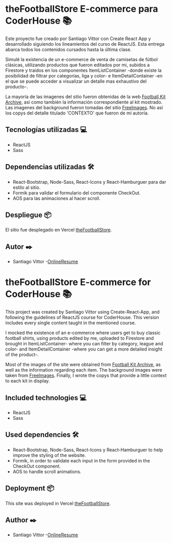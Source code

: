 # theFootballStore E-commerce para CoderHouse 📚

Este proyecto fue creado por Santiago Vittor con Create React App y desarrollado siguiendo los lineamientos del curso de ReactJS. Esta entrega abarca todos los contenidos cursados hasta la última clase.

Simulé la existencia de un e-commerce de venta de camisetas de fútbol clásicas, utilizando productos que fueron editados por mi, subidos a Firestore y traidos en los componentes ItemListContainer -donde existe la posibilidad de filtrar por categorías, liga y color- e ItemDetailContainer -en el que se puede acceder a visualizar un detalle mas exhaustivo del producto-.

La mayoría de las imagenes del sitio fueron obtenidas de la web [Football Kit Archive](https://www.footballkitarchive.com/), así como también la información correspondiente al kit mostrado. Las imagenes del background fueron tomadas del sitio [FreeImages](https://www.freeimages.com/es). No así los copys del detalle titulado 'CONTEXTO' que fueron de mi autoría.


## Tecnologías utilizadas 💻 

* ReactJS
* Sass


## Dependencias utilizadas 🛠️

* React-Bootstrap, Node-Sass, React-Icons y React-Hamburguer para dar estilo al sitio.
* Formik para validar el formulario del componente CheckOut.
* AOS para las animaciones al hacer scroll.


## Despliegue 📦

El sitio fue desplegado en Vercel [theFootballStore](https://thefootballstore.vercel.app/).


## Autor ✒️

* Santiago Vittor -[OnlineResume](https://santiagovittor.github.io/onlineResume/)




# theFootballStore E-commerce for CoderHouse 📚

This project was created by Santiago Vittor using Create-React-App, and following the guidelines of ReactJS course for CoderHouse. This version includes every single content taught in the mentioned course.

I mocked the existence of an e-commerce where users get to buy classic football shirts, using products edited by me, uploaded to Firestore and brought in ItemListContainer- where you can filter by category, league and color- and ItemDetailContainer -where you can get a more detailed insight of the product-.

Most of the images of the site were obtained from [Football Kit Archive](https://www.footballkitarchive.com/), as well as the information regarding each item. The background images were taken from [FreeImages](https://www.freeimages.com/es). Finally, I wrote the copys that provide a little context to each kit in display.


## Included technologies 💻 

* ReactJS
* Sass


## Used dependencies 🛠️

* React-Bootstrap, Node-Sass, React-Icons y React-Hamburguer to help improve the styling of the website.
* Formik, in order to validate each input in the form provided in the CheckOut component.
* AOS to handle scroll animations.


## Deployment 📦

This site was deployed in Vercel [theFootballStore](https://thefootballstore.vercel.app/).


## Author ✒️

* Santiago Vittor -[OnlineResume](https://santiagovittor.github.io/onlineResume/)